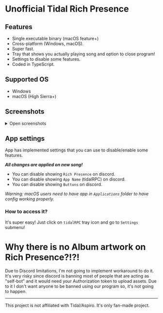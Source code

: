 # Unofficial Tidal Rich Presence

## Features

- Single executable binary (macOS feature+)
- Cross-platform (Windows, macOS).
- Super fast.
- Tray that shows you actually playing song and option to close program!
- Settings to disable some features.
- Coded in TypeScript.

## Supported OS

- Windows
- macOS (High Sierra+)

## Screenshots

<details>
  <summary>Open screenshots</summary>

![image](https://user-images.githubusercontent.com/9348108/114874300-7e3a4700-9dfc-11eb-82ea-49c5cf1b25c4.png)
![image](https://user-images.githubusercontent.com/9348108/114874365-901bea00-9dfc-11eb-9ba4-8c6c7aa8b14c.png)
![image](https://user-images.githubusercontent.com/9348108/114874433-9dd16f80-9dfc-11eb-8dbc-f01774950b81.png)

![image](https://user-images.githubusercontent.com/9348108/114874447-a32eba00-9dfc-11eb-9081-544f2781be2b.png)

![image](https://user-images.githubusercontent.com/9348108/115956057-fdb1cf80-a4fa-11eb-9777-c32c64875773.png)

</details>

## App settings

App has implemented settings that you can use to disable/enable some features.

**_All changes are applied on new song!_**

- You can disable showing `Rich Presence` on discord.
- You can disable showing `App Name` (tidalRPC) on discord.
- You can disable showing `Buttons` on discord.

_Warning: macOS users need to have app in `Applications` folder to have config working properly._

### How to access it?

It's super easy! Just click on `tidalRPC` tray icon and go to `Settings` submenu!

# Why there is no Album artwork on Rich Presence?!?!
Due to Discord limitations, I'm not going to implement workaround to do it. It's very risky since discord is banning most of people that are acting as "self-bot" and it would need your Authorization token to upload assets. Due to it I don't want anyone to be banned using our program so, it's not going to happen.


---

This project is not affiliated with Tidal/Aspiro. It's only fan-made project.
